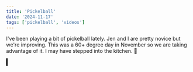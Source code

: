 ```yaml
---
title: 'Pickelball'
date: '2024-11-17'
tags: ['pickelball', 'videos']
---
```

<script type="module" src="https://cdn.jsdelivr.net/npm/@justinribeiro/lite-youtube@1/lite-youtube.min.js"></script>

I've been playing a bit of pickelball lately. Jen and I are pretty novice but we're improving. This was a 60+ degree day in November so we are taking advantage of it. I may have stepped into the kitchen. 😬

<lite-youtube videoid="uJuap1MPGfA" class="mt-4" style="border: 2px solid black;"></lite-youtube>



